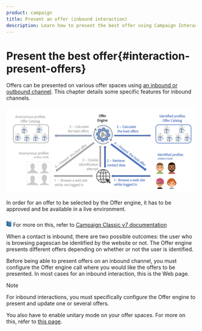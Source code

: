 ```yaml
---
product: campaign
title: Present an offer (inbound interaction)
description: Learn how to present the best offer using Campaign Interaction module
---
```

# Present the best offer{#interaction-present-offers}

Offers can be presented on various offer spaces using [an inbound or outbound channel](interaction-architecture.md#interaction-types). This chapter details some specific features for inbound channels.

![](assets/inbound-interactions.png)

In order for an offer to be selected by the Offer engine, it has to be approved and be available in a live environment.

![](../assets/do-not-localize/book.png) For more on this, refer to [Campaign Classic v7 documentation](https://experienceleague.adobe.com/docs/campaign-classic/using/managing-offers/managing-an-offer-catalog/approving-and-activating-an-offer.html?lang=en#approving-offer-content)

When a contact is inbound, there are two possible outcomes: the user who is browsing pagescan be identified by the website or not. The Offer engine presents different offers depending on whether or not the user is identified.

Before being able to present offers on an inbound channel, you must configure the Offer engine call where you would like the offers to be presented. In most cases for an inbound interaction, this is the Web page.

>[!NOTE]
>
>For inbound interactions, you must specifically configure the Offer engine to present and update one or several offers.
>
>You also have to enable unitary mode on your offer spaces. For more on this, refer to [this page](interaction-offer-spaces.md).

